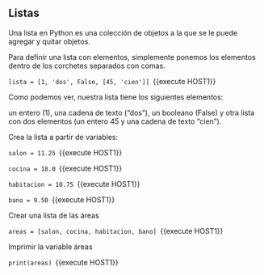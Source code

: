 ## Listas
Una lista en Python es una colección de objetos a la que se le puede agregar y quitar objetos. 

Para definir una lista con elementos, simplemente ponemos los elementos dentro de los corchetes separados con comas.

`lista = [1, 'dos', False, [45, 'cien']] `{{execute HOST1}}

Como podemos ver, nuestra lista tiene los siguientes elementos: 

un entero (1), una cadena de texto (“dos”), un booleano (False) y otra lista con dos elementos (un entero 45 y una cadena de texto “cien”).

Crea la lista a partir de variables:

`salon = 11.25 `{{execute HOST1}}

`cocina = 18.0 `{{execute HOST1}}

`habitacion = 10.75 `{{execute HOST1}}

`bano = 9.50 `{{execute HOST1}}

Crear una lista de las áreas

`areas = [salon, cocina, habitacion, bano] `{{execute HOST1}}

Imprimir la variable áreas

`print(areas) `{{execute HOST1}}